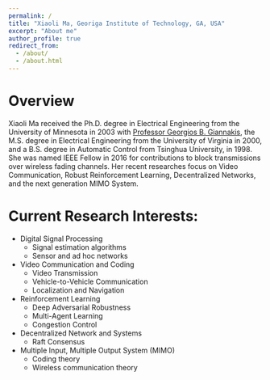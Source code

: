 ```yaml
---
permalink: /
title: "Xiaoli Ma, Georiga Institute of Technology, GA, USA"
excerpt: "About me"
author_profile: true
redirect_from: 
  - /about/
  - /about.html
---
```


Overview
======
Xiaoli Ma received the Ph.D. degree in Electrical Engineering from the University of Minnesota in 2003 with [Professor Georgios B. Giannakis](https://scholar.google.com/citations?user=Nu_6R8sAAAAJ&hl=en), the M.S. degree in Electrical Engineering from the University of Virginia in 2000, and a B.S. degree in Automatic Control from Tsinghua University, in 1998. She was named IEEE Fellow in 2016 for contributions to block transmissions over wireless fading channels. Her recent researches focus on Video Communication, Robust Reinforcement Learning, Decentralized Networks, and the next generation MIMO System. 

Current Research Interests: 
======
* Digital Signal Processing
  * Signal estimation algorithms
  * Sensor and ad hoc networks
* Video Communication and Coding
  * Video Transmission
  * Vehicle-to-Vehicle Communication
  * Localization and Navigation
* Reinforcement Learning
  * Deep Adversarial Robustness
  * Multi-Agent Learning
  * Congestion Control
* Decentralized Network and Systems
  * Raft Consensus
* Multiple Input, Multiple Output System (MIMO)  
  * Coding theory
  * Wireless communication theory

